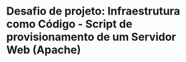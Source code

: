 # Desafio de projeto: Infraestrutura como Código - Script de provisionamento de um Servidor Web (Apache)
